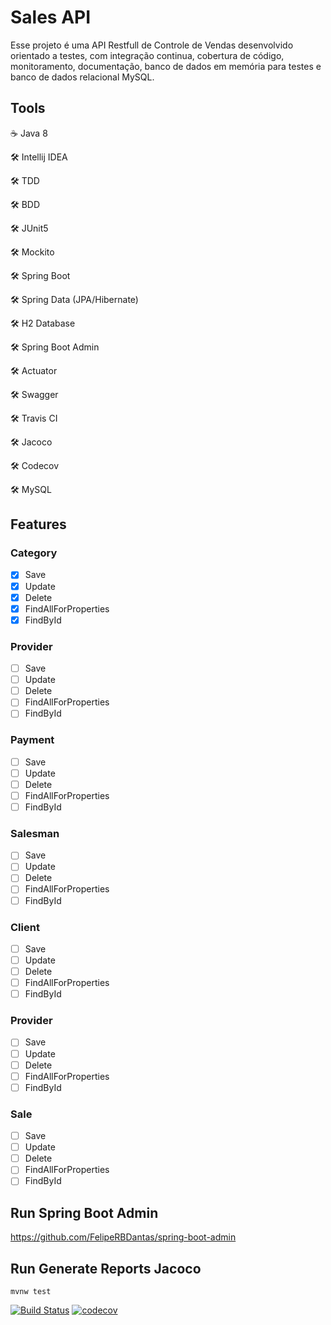 # Sales API
Esse projeto é uma API Restfull de Controle de Vendas desenvolvido orientado a testes, com integração continua, cobertura de código, monitoramento, documentação, banco de dados em memória para testes e banco de dados relacional MySQL.

## Tools

:coffee: Java 8

:hammer_and_wrench: Intellij IDEA

:hammer_and_wrench: TDD

:hammer_and_wrench: BDD

:hammer_and_wrench: JUnit5

:hammer_and_wrench: Mockito

:hammer_and_wrench: Spring Boot

:hammer_and_wrench: Spring Data (JPA/Hibernate)

:hammer_and_wrench: H2 Database

:hammer_and_wrench: Spring Boot Admin

:hammer_and_wrench: Actuator

:hammer_and_wrench: Swagger

:hammer_and_wrench: Travis CI

:hammer_and_wrench: Jacoco

:hammer_and_wrench: Codecov

:hammer_and_wrench: MySQL

## Features

### Category

- [X] Save
- [X] Update
- [X] Delete
- [X] FindAllForProperties
- [X] FindById

### Provider

- [ ] Save
- [ ] Update
- [ ] Delete
- [ ] FindAllForProperties
- [ ] FindById

### Payment

- [ ] Save
- [ ] Update
- [ ] Delete
- [ ] FindAllForProperties
- [ ] FindById

### Salesman

- [ ] Save
- [ ] Update
- [ ] Delete
- [ ] FindAllForProperties
- [ ] FindById

### Client

- [ ] Save
- [ ] Update
- [ ] Delete
- [ ] FindAllForProperties
- [ ] FindById

### Provider

- [ ] Save
- [ ] Update
- [ ] Delete
- [ ] FindAllForProperties
- [ ] FindById

### Sale

- [ ] Save
- [ ] Update
- [ ] Delete
- [ ] FindAllForProperties
- [ ] FindById

## Run Spring Boot Admin

https://github.com/FelipeRBDantas/spring-boot-admin

## Run Generate Reports Jacoco

```mvnw test```

[![Build Status](https://travis-ci.com/FelipeRBDantas/sales-api.svg?branch=master)](https://travis-ci.com/FelipeRBDantas/sales-api)
[![codecov](https://codecov.io/gh/FelipeRBDantas/sales-api/branch/master/graph/badge.svg)](https://codecov.io/gh/FelipeRBDantas/sales-api)
